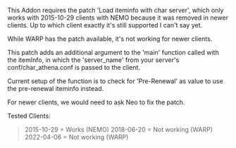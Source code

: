 This Addon requires the patch 'Load iteminfo with char server', which only works with 2015-10-29 clients with NEMO because it was removed in newer clients.
Up to which client exactly it's still supported I can't say yet.

While WARP has the patch available, it's not working for newer clients.

This patch adds an additional argument to the 'main' function called with the itemInfo,
in which the 'server_name' from your server's conf/char_athena.conf is passed to the client.

Current setup of the function is to check for 'Pre-Renewal' as value to use the pre-renewal iteminfo instead.

For newer clients, we would need to ask Neo to fix the patch.

Tested Clients:
 > 2015-10-29 = Works (NEMO)
 > 2018-06-20 = Not working (WARP)
 > 2022-04-06 = Not working (WARP)